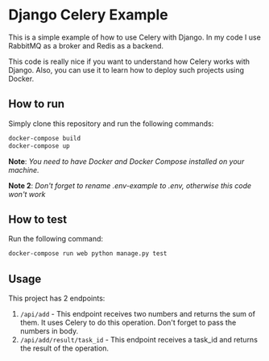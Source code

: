 # Django Celery Example

This is a simple example of how to use Celery with Django. In my code I use RabbitMQ as a broker and Redis as a backend.

This code is really nice if you want to understand how Celery works with Django. Also, you can use it to learn how to
deploy such projects using Docker.

## How to run

Simply clone this repository and run the following commands:

```bash
docker-compose build
docker-compose up
```

__Note__: *You need to have Docker and Docker Compose installed on your machine.*

__Note 2__: *Don't forget to rename .env-example to .env, otherwise this code won't work*

## How to test

Run the following command:

```bash
docker-compose run web python manage.py test
```

## Usage

This project has 2 endpoints:

1. `/api/add` - This endpoint receives two numbers and returns the sum of them. It uses Celery to do
   this operation. Don't forget to pass the numbers in body.
2. `/api/add/result/task_id` - This endpoint receives a task_id and returns the result of the operation.
